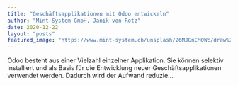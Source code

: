 ```yaml
---
title: "Geschäftsapplikationen mit Odoo entwickeln"
author: "Mint System GmbH, Janik von Rotz"
date: 2020-12-22
layout: "posts"
featured_image: "https://www.mint-system.ch/unsplash/26MJGnCM0Wc/draw%20board.jpe"
---
```


Odoo besteht aus einer Vielzahl einzelner Applikation. Sie können selektiv installiert und als Basis für die Entwicklung neuer Geschäftsapplikationen verwendet werden. Dadurch wird der Aufwand reduzie...

